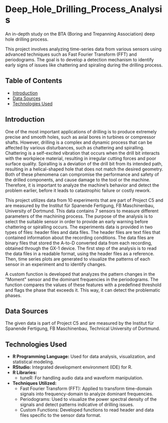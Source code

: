 # Deep_Hole_Drilling_Process_Analysis
An in-depth study on the BTA (Boring and Trepanning Association) deep hole drilling process.

This project involves analyzing time-series data from various sensors using advanced techniques 
such as Fast Fourier Transform (FFT) and periodograms. The goal is to develop a detection mechanism
to identify early signs of issues like chattering and spiraling during the drilling process.

## Table of Contents
- [Introduction](#introduction)
- [Data Sources](#data-sources)
- [Technologies Used](#technologies-used)

## Introduction

One of the most important applications of drilling is to produce extremely precise and
smooth holes, such as axial bores in turbines or compressor shafts. However, drilling is
a complex and dynamic process that can be affected by various disturbances, such as
chattering and spiralling. Chattering is a self-excited vibration that occurs when the
drill bit interacts with the workpiece material, resulting in irregular cutting forces and
poor surface quality. Spiralling is a deviation of the drill bit from its intended path,
resulting in a helical-shaped hole that does not match the desired geometry. Both of
these phenomena can compromise the performance and safety of the drilled components,
and cause damage to the tool or the machine. Therefore, it is important to analyze the
machine’s behavior and detect the problem earlier, before it leads to catastrophic failure
or costly rework.

This project utilizes data from 10 experiments that are part of Project C5 and are measured
by the Institut für Spanende Fertigung, FB Maschinenbau, University of Dortmund.
This data contains 7 sensors to measure different parameters of the machining
process. The purpose of the analysis is to select the suitable sensor in order to provide
an early warning before chattering or spiralling occurs.
The experiments data is provided in two types of files: header files and data files. The
header files are text files that contained information about the recording conditions. The
data files are binary files that stored the A-to-D converted data from each recording,
obtained through the GX-1 device. The first step of the analysis is to read the data
files in a readable format, using the header files as a reference. Then, time series plots
are generated to visualize the patterns of each sensor in an experiment and to identify
changes.

A custom function is developed that analyzes the pattern changes in the "Moment"
sensor and the dominant frequencies in the periodograms. The function compares the
values of these features with a predefined threshold and flags the phase that exceeds it.
This way, it can detect the problematic phases.


## Data Sources

The given data is part of  Project C5 and are measured by the Institut für Spanende Fertigung, FB Maschinenbau, Technical University of Dortmund.

## Technologies Used

- **R Programming Language:** Used for data analysis, visualization, and statistical modeling.
- **RStudio:** Integrated development environment (IDE) for R.
- **R Libraries:** 
  - tuneR: For handling audio data and waveform manipulation.
- **Techniques Utilized:**
  - Fast Fourier Transform (FFT): Applied to transform time-domain signals into frequency-domain to analyze dominant frequencies.
  - Periodograms: Used to visualize the power spectral density of the signals and detect patterns indicative of drilling issues.
  - Custom Functions: Developed functions to read header and data files specific to the sensor data format.
